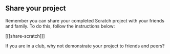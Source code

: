 ## Share your project

Remember you can share your completed Scratch project with your friends and family. To do this, follow the instructions below:

[[[share-scratch]]]

If you are in a club, why not demonstrate your project to friends and peers?
